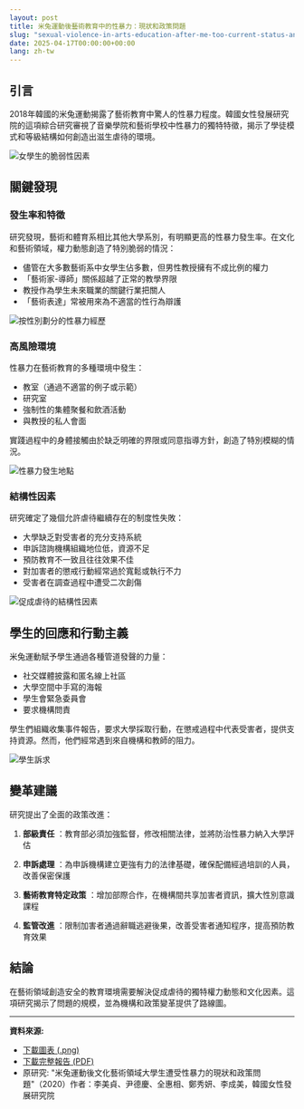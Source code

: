 ```yaml
---
layout: post
title: 米兔運動後藝術教育中的性暴力：現狀和政策問題
slug: "sexual-violence-in-arts-education-after-me-too-current-status-and-policy-issues-zh-tw"
date: 2025-04-17T00:00:00+00:00
lang: zh-tw
---
```


## 引言

2018年韓國的米兔運動揭露了藝術教育中驚人的性暴力程度。韓國女性發展研究院的這項綜合研究審視了音樂學院和藝術學校中性暴力的獨特特徵，揭示了學徒模式和等級結構如何創造出滋生虐待的環境。

![女學生的脆弱性因素](https://i.ibb.co/JwNHBDtm/female-vulnerability.png)

## 關鍵發現

### 發生率和特徵

研究發現，藝術和體育系相比其他大學系別，有明顯更高的性暴力發生率。在文化和藝術領域，權力動態創造了特別脆弱的情況：

  * 儘管在大多數藝術系中女學生佔多數，但男性教授擁有不成比例的權力
  * 「藝術家-導師」關係超越了正常的教學界限
  * 教授作為學生未來職業的關鍵行業把關人
  * 「藝術表達」常被用來為不適當的性行為辯護

![按性別劃分的性暴力經歷](https://i.ibb.co/bZdxQfT/harassment-by-gender.png)

### 高風險環境

性暴力在藝術教育的多種環境中發生：

  * 教室（通過不適當的例子或示範）
  * 研究室
  * 強制性的集體聚餐和飲酒活動
  * 與教授的私人會面



實踐過程中的身體接觸由於缺乏明確的界限或同意指導方針，創造了特別模糊的情況。

![性暴力發生地點](https://i.ibb.co/KjTDmG9C/harassment-locations.png)

### 結構性因素

研究確定了幾個允許虐待繼續存在的制度性失敗：

  * 大學缺乏對受害者的充分支持系統
  * 申訴諮詢機構組織地位低，資源不足
  * 預防教育不一致且往往效果不佳
  * 對加害者的懲戒行動經常過於寬鬆或執行不力
  * 受害者在調查過程中遭受二次創傷

![促成虐待的結構性因素](https://i.ibb.co/VYvRnvPy/structural-factors.png)

## 學生的回應和行動主義

米兔運動賦予學生通過各種管道發聲的力量：

  * 社交媒體披露和匿名線上社區
  * 大學空間中手寫的海報
  * 學生會緊急委員會
  * 要求機構問責



學生們組織收集事件報告，要求大學採取行動，在懲戒過程中代表受害者，提供支持資源。然而，他們經常遇到來自機構和教師的阻力。

![學生訴求](https://i.ibb.co/1fGPP806/student-demands.png)

## 變革建議

研究提出了全面的政策改進：

  1. **部級責任** ：教育部必須加強監督，修改相關法律，並將防治性暴力納入大學評估

  2. **申訴處理** ：為申訴機構建立更強有力的法律基礎，確保配備經過培訓的人員，改善保密保護

  3. **藝術教育特定政策** ：增加部際合作，在機構間共享加害者資訊，擴大性別意識課程

  4. **監管改進** ：限制加害者通過辭職逃避後果，改善受害者通知程序，提高預防教育效果




## 結論

在藝術領域創造安全的教育環境需要解決促成虐待的獨特權力動態和文化因素。這項研究揭示了問題的規模，並為機構和政策變革提供了路線圖。

* * *

**資料來源:**

  * [下載圖表 (.png)](https://drive.proton.me/urls/JQ0FXSJJPC#JMkuipzUtH3B)
  * [下載完整報告 (PDF)](https://drive.proton.me/urls/BAPF2DA400#4RGLR08iLFAJ)
  * 原研究: "米兔運動後文化藝術領域大學生遭受性暴力的現狀和政策問題"（2020）作者：李美貞、尹德慶、全惠相、鄭秀妍、李成美，韓國女性發展研究院



